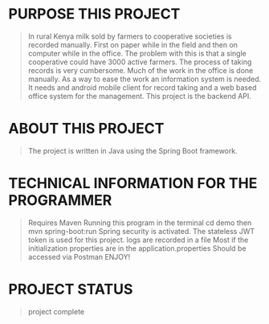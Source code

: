 # PURPOSE THIS PROJECT
> In rural Kenya milk sold by farmers to cooperative societies is recorded manually. First on paper while in the field and then on computer while in the office.
> The problem with this is that a single cooperative could have 3000 active farmers. The process of taking records is very cumbersome.
> Much of the work in the office is done manually.
> As a way to ease the work an information system is needed. It needs and android mobile client for record taking and a web based office system for the management.
> This project is the backend API.

# ABOUT THIS PROJECT
> The project is written in Java using the Spring Boot framework.

# TECHNICAL INFORMATION FOR THE PROGRAMMER
> Requires Maven
> Running this program in the terminal cd demo then mvn spring-boot:run
> Spring security is activated. The stateless JWT token is used for this project.
> logs are recorded in a file
> Most if the initialization properties are in the application.properties
> Should be accessed via Postman
> ENJOY!

# PROJECT STATUS
> project complete